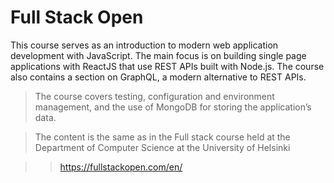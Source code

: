 # Full Stack Open
This course serves as an introduction to modern web application development with JavaScript. The main focus is on building single page applications with ReactJS that use REST APIs built with Node.js. The course also contains a section on GraphQL, a modern alternative to REST APIs.

>The course covers testing, configuration and environment management, and the use of MongoDB for storing the application’s data.

>The content is the same as in the Full stack course held at the Department of Computer Science at the University of Helsinki

>>https://fullstackopen.com/en/